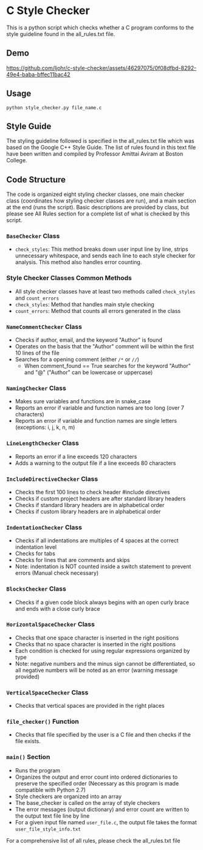 # C Style Checker
This is a python script which checks whether a C program conforms to the style guideline found in the all_rules.txt file.

## Demo
https://github.com/ljohr/c-style-checker/assets/46297075/0f08dfbd-8292-49e4-baba-bffec11bac42

## Usage
`python style_checker.py file_name.c`

## Style Guide
The styling guideline followed is specified in the all_rules.txt file which was based on the Google C++ Style Guide. The list of rules found in this text file have been written and compiled by Professor Amittai Aviram at Boston College. 

## Code Structure
The code is organized eight styling checker classes, one main checker class (coordinates how styling checker classes are run), and a main section at the end (runs the script). 
Basic descriptions are provided by class, but please see All Rules section for a complete list of what is checked by this script.

### `BaseChecker` Class
- `check_styles`: This method breaks down user input line by line, strips unnecessary whitespace, and sends each line to each style checker for analysis. This method also handles error counting.

### Style Checker Classes Common Methods
- All style checker classes have at least two methods called `check_styles` and `count_errors`
- `check_styles`: Method that handles main style checking
- `count_errors`: Method that counts all errors generated in the class

### `NameCommentChecker` Class
- Checks if author, email, and the keyword "Author" is found
- Operates on the basis that the "Author" comment will be within the first 10 lines of the file
- Searches for a opening comment (either `/*` or `//`)
  - When comment_found == True searches for the keyword "Author" and "@" ("Author" can be lowercase or uppercase)

### `NamingChecker` Class
- Makes sure variables and functions are in snake_case
- Reports an error if variable and function names are too long (over 7 characters)
- Reports an error if variable and function names are single letters (exceptions: i, j, k, n, m)
  
### `LineLengthChecker` Class
- Reports an error if a line exceeds 120 characters
- Adds a warning to the output file if a line exceeds 80 characters

### `IncludeDirectiveChecker` Class
- Checks the first 100 lines to check header #include directives
- Checks if custom project headers are after standard library headers
- Checks if standard library headers are in alphabetical order
- Checks if custom library headers are in alphabetical order

### `IndentationChecker` Class
- Checks if all indentations are multiples of 4 spaces at the correct indentation level
- Checks for tabs
- Checks for lines that are comments and skips
- Note: indentation is NOT counted inside a switch statement to prevent errors (Manual check necessary)

### `BlocksChecker` Class
- Checks if a given code block always begins with an open curly brace and ends with a close curly brace

### `HorizontalSpaceChecker` Class
- Checks that one space character is inserted in the right positions
- Checks that no space character is inserted in the right positions
- Each condition is checked for using regular expressions organized by type
- Note: negative numbers and the minus sign cannot be differentiated, so all negative numbers will be noted as an error (warning message provided)

### `VerticalSpaceChecker` Class
- Checks that vertical spaces are provided in the right places

### `file_checker()` Function
- Checks that file specified by the user is a C file and then checks if the file exists.

### `main()` Section
- Runs the program
- Organizes the output and error count into ordered dictionaries to preserve the specified order (Necessary as this program is made compatible with Python 2.7)
- Style checkers are organized into an array
- The base_checker is called on the array of style checkers
- The error messages (output dictionary) and error count are written to the output text file line by line
- For a given input file named `user_file.c`, the output file takes the format `user_file_style_info.txt`

For a comprehensive list of all rules, please check the all_rules.txt file
